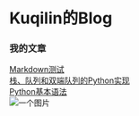 # Kuqilin的Blog
### 我的文章
[Markdown测试](post-test)   
[栈、队列和双端队列的Python实现](zhan-dui-lie-hu-shuang-duan-dui-lie-di-python-shi-xian)   
[Python基本语法](python-ji-ben-yu-fa)   
![一个图片](https://cdn.luogu.com.cn/upload/image_hosting/8xuafeg2.png)
